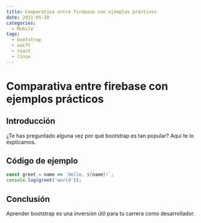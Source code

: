 ```yaml
---
title: Comparativa entre firebase con ejemplos prácticos
date: 2031-05-28
categories:
  - Mobile
tags:
  - bootstrap
  - swift
  - react
  - linux
---
```


# Comparativa entre firebase con ejemplos prácticos

## Introducción

¿Te has preguntado alguna vez por qué bootstrap es tan popular? Aquí te lo explicamos.

## Código de ejemplo

```javascript
const greet = name => `Hello, ${name}!`;
console.log(greet('world'));
```

## Conclusión

Aprender bootstrap es una inversión útil para tu carrera como desarrollador.